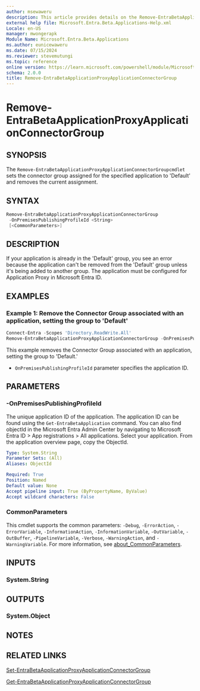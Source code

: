 ```yaml
---
author: msewaweru
description: This article provides details on the Remove-EntraBetaApplicationProxyApplicationConnectorGroup command.
external help file: Microsoft.Entra.Beta.Applications-Help.xml
Locale: en-US
manager: mwongerapk
Module Name: Microsoft.Entra.Beta.Applications
ms.author: eunicewaweru
ms.date: 07/15/2024
ms.reviewer: stevemutungi
ms.topic: reference
online version: https://learn.microsoft.com/powershell/module/Microsoft.Entra.Beta.Applications/Remove-EntraBetaApplicationProxyApplicationConnectorGroup
schema: 2.0.0
title: Remove-EntraBetaApplicationProxyApplicationConnectorGroup
---
```


# Remove-EntraBetaApplicationProxyApplicationConnectorGroup

## SYNOPSIS

The `Remove-EntraBetaApplicationProxyApplicationConnectorGroupcmdlet` sets the connector group assigned for the specified application to 'Default' and removes the current assignment.

## SYNTAX

```powershell
Remove-EntraBetaApplicationProxyApplicationConnectorGroup
 -OnPremisesPublishingProfileId <String>
 [<CommonParameters>]
```

## DESCRIPTION

If your application is already in the 'Default' group, you see an error because the application can't be removed from the 'Default' group unless it's being added to another group.
The application must be configured for Application Proxy in Microsoft Entra ID.

## EXAMPLES

### Example 1: Remove the Connector Group associated with an application, setting the group to 'Default'

```POWERSHELL
Connect-Entra -Scopes 'Directory.ReadWrite.All'
Remove-EntraBetaApplicationProxyApplicationConnectorGroup -OnPremisesPublishingProfileId 'aaaaaaaa-0000-1111-2222-bbbbbbbbbbbb'
```

This example removes the Connector Group associated with an application, setting the group to 'Default.'

- `OnPremisesPublishingProfileId` parameter specifies the application ID.

## PARAMETERS

### -OnPremisesPublishingProfileId

The unique application ID of the application.
The application ID can be found using the `Get-EntraBetaApplication` command.
You can also find objectId  in the Microsoft Entra Admin Center by navigating to Microsoft Entra ID > App registrations > All applications. Select your application. From the application overview page, copy the ObjectId.

```yaml
Type: System.String
Parameter Sets: (All)
Aliases: ObjectId

Required: True
Position: Named
Default value: None
Accept pipeline input: True (ByPropertyName, ByValue)
Accept wildcard characters: False
```

### CommonParameters

This cmdlet supports the common parameters: `-Debug`, `-ErrorAction`, `-ErrorVariable`, `-InformationAction`, `-InformationVariable`, `-OutVariable`, `-OutBuffer`, `-PipelineVariable`, `-Verbose`, `-WarningAction`, and `-WarningVariable`. For more information, see [about_CommonParameters](https://go.microsoft.com/fwlink/?LinkID=113216).

## INPUTS

### System.String

## OUTPUTS

### System.Object

## NOTES

## RELATED LINKS

[Set-EntraBetaApplicationProxyApplicationConnectorGroup](Set-EntraBetaApplicationProxyApplicationConnectorGroup.md)

[Get-EntraBetaApplicationProxyApplicationConnectorGroup](Get-EntraBetaApplicationProxyApplicationConnectorGroup.md)
